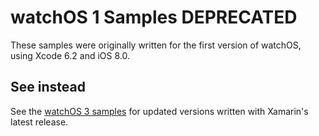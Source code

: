 # watchOS 1 Samples DEPRECATED

These samples were originally written for the first version of watchOS, using Xcode 6.2 and iOS 8.0.

## See instead

See the [watchOS 3 samples](https://github.com/xamarin/ios-samples/tree/master/watchOS) for updated versions written with Xamarin's latest release.
